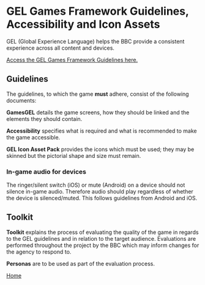 # GEL Games Framework Guidelines, Accessibility and Icon Assets

GEL (Global Experience Language) helps the BBC provide a consistent 
experience across all content and devices.

[Access the GEL Games Framework Guidelines here.](http://www.bbc.co.uk/gel/guidelines/games-framework)

## Guidelines

The guidelines, to which the game **must** adhere, consist of the 
following documents:

**GamesGEL** details the game screens, how they should be linked and the 
elements they should contain.

**Accessibility** specifies what is required and what is recommended to make 
the game accessible.

**GEL Icon Asset Pack** provides the icons which must be used; they may be 
skinned but the pictorial shape and size must remain.  

### In-game audio for devices 
The ringer/silent switch (iOS) or mute (Android) on a device should not silence in-game audio. Therefore audio should play regardless of whether the device is silenced/muted. This follows guidelines from Android and iOS.

## Toolkit 

**Toolkit** explains the process of evaluating the quality of the game in 
regards to the GEL guidelines and in relation to the target audience. 
Evaluations are performed throughout the project by the BBC which may inform 
changes for the agency to respond to.

**Personas** are to be used as part of the evaluation process.

[GEL Guidelines for Games here]: https://www.dropbox.com/s/5xnl0krw3w5z7v1/gamesGEL_2.7.pdf?dl=0

[Home](../README.md)
